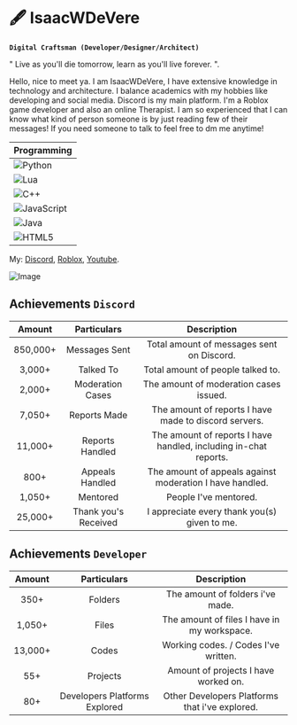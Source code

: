 # 🖋 IsaacWDeVere

**`Digital Craftsman (Developer/Designer/Architect)`**

" Live as you'll die tomorrow,  learn as you'll live forever. ". 

Hello, nice to meet ya.  I am IsaacWDeVere, I have extensive knowledge in technology and architecture. I balance academics with my hobbies like developing and social media. Discord is my main platform. I'm a Roblox game developer and also an online Therapist.  I am so experienced that I can know what kind of person someone is by just reading few of their messages! If you need someone to talk to feel free to dm me anytime!

| Programming  |
| :--        |
| ![Python](https://img.shields.io/badge/python-3670A0?style=for-the-badge&logo=python&logoColor=ffdd54) |
| ![Lua](https://img.shields.io/badge/lua-%232C2D72.svg?style=for-the-badge&logo=lua&logoColor=white) |
| ![C++](https://img.shields.io/badge/c++-%2300599C.svg?style=for-the-badge&logo=c%2B%2B&logoColor=white) |
| ![JavaScript](https://img.shields.io/badge/javascript-%23323330.svg?style=for-the-badge&logo=javascript&logoColor=%23F7DF1E) |
| ![Java](https://img.shields.io/badge/java-%23ED8B00.svg?style=for-the-badge&logo=openjdk&logoColor=white)  |
| ![HTML5](https://img.shields.io/badge/html5-%23E34F26.svg?style=for-the-badge&logo=html5&logoColor=white) |

My: 
[Discord](https://discord.com/users/1233652449365983254/),
[Roblox](https://www.roblox.com/users/2698166225/profile),
[Youtube](https://www.youtube.com/@IsaacWDeVere).

![Image](https://github.com/user-attachments/assets/9bfcd9cd-f4e8-429a-98b0-3e30f2c86179)

## Achievements `Discord`
| Amount  | Particulars | Description |
| :---:         |     :---:      |          :---: |
| 850,000+  | Messages Sent	  | Total amount of messages sent on Discord. |
| 3,000+  | Talked To  | Total amount of people talked to. |
| 2,000+  | Moderation Cases  | The amount of moderation cases issued. |
| 7,050+  | Reports Made | The amount of reports I have made to discord servers. |
| 11,000+ | Reports Handled | The amount of reports I have handled, including in-chat reports. |
| 800+ | Appeals Handled | The amount of appeals against moderation I have handled. |
| 1,050+ | Mentored | People I've mentored. |
| 25,000+ | Thank you's Received | I appreciate every thank you(s) given to me. |

## Achievements `Developer`
| Amount  | Particulars | Description |
| :---:         |     :---:      |          :---: |
| 350+  | Folders  | The amount of folders i've made. |
| 1,050+ | Files | The amount of files I have in my workspace. |
| 13,000+ | Codes | Working codes. / Codes I've written. |
| 55+ | Projects | Amount of projects I have worked on. |
| 80+ | Developers Platforms Explored | Other Developers Platforms that i've explored. |


